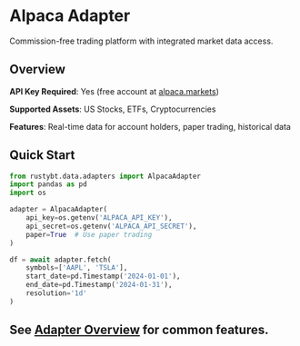 # Alpaca Adapter

Commission-free trading platform with integrated market data access.

## Overview

**API Key Required**: Yes (free account at [alpaca.markets](https://alpaca.markets))

**Supported Assets**: US Stocks, ETFs, Cryptocurrencies

**Features**: Real-time data for account holders, paper trading, historical data

## Quick Start

```python
from rustybt.data.adapters import AlpacaAdapter
import pandas as pd
import os

adapter = AlpacaAdapter(
    api_key=os.getenv('ALPACA_API_KEY'),
    api_secret=os.getenv('ALPACA_API_SECRET'),
    paper=True  # Use paper trading
)

df = await adapter.fetch(
    symbols=['AAPL', 'TSLA'],
    start_date=pd.Timestamp('2024-01-01'),
    end_date=pd.Timestamp('2024-01-31'),
    resolution='1d'
)
```

## See [Adapter Overview](overview.md) for common features.
